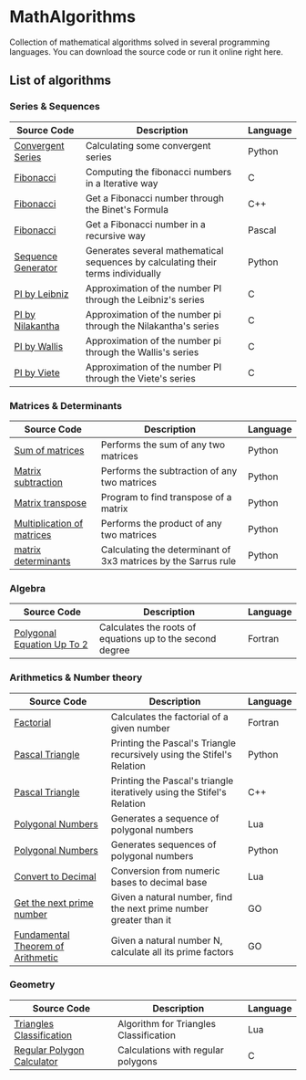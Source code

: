 # MathAlgorithms
Collection of mathematical algorithms solved in several programming languages. You can download the source code or run it online right here.

## List of algorithms

### Series & Sequences
 | Source Code | Description | Language |
 | --- | --- | --- |    
 |[Convergent Series](https://onlinegdb.com/SJXSBLfLO)|Calculating some convergent series |Python|
 |[Fibonacci](https://onlinegdb.com/HkxkTkIMLO)|Computing the fibonacci numbers in a Iterative way|C|
 |[Fibonacci](https://onlinegdb.com/HygwZUfUO)|Get a Fibonacci number through the Binet's Formula|C++|
 |[Fibonacci](https://onlinegdb.com/ry7W-vGUu)|Get a Fibonacci number in a recursive way|Pascal|
 |[Sequence Generator](https://onlinegdb.com/H1J8_Uz8u)|Generates several mathematical sequences by calculating their terms individually|Python|
 |[PI by Leibniz](https://onlinegdb.com/BJ3jP4GUO)|Approximation of the number PI through the Leibniz's series|C|
 |[PI by Nilakantha](https://onlinegdb.com/ByvfxUMUO)|Approximation of the number pi through the Nilakantha's series|C|
 |[PI by Wallis](https://onlinegdb.com/rJ6g-Uz8O)|Approximation of the number pi through the Wallis's series|C|
 |[PI by Viete](https://onlinegdb.com/BJOtxIfUO)|Approximation of the number PI through the Viete's series|C|  
 
   

### Matrices & Determinants
 | Source Code | Description | Language |
 | --- | --- | --- |    
 |[Sum of matrices](https://onlinegdb.com/HyhhwJrLu)|Performs the sum of any two matrices|Python|   
 |[Matrix subtraction](https://onlinegdb.com/ByWG_1BUd)|Performs the subtraction of any two matrices|Python|    
 |[Matrix transpose](https://onlinegdb.com/r1jocr_Ld)|Program to find transpose of a matrix|Python|
 |[Multiplication of matrices](https://onlinegdb.com/BJITFZi8u)|Performs the product of any two matrices|Python|
 |[matrix determinants](https://onlinegdb.com/E6VJfR83M)|Calculating the determinant of 3x3 matrices by the Sarrus rule|Python|
  
### Algebra
 | Source Code | Description | Language |
 | --- | --- | --- |    
 |[Polygonal Equation Up To 2](https://onlinegdb.com/S1SvELfLd)|Calculates the roots of equations up to the second degree | Fortran |  

     
  
### Arithmetics & Number theory
 | Source Code | Description | Language |
 | --- | --- | --- |    
 |[Factorial](https://onlinegdb.com/Syk6M8G8d)|Calculates the factorial of a given number|Fortran|
 |[Pascal Triangle](https://onlinegdb.com/S1MSvLfIu)|Printing the Pascal's Triangle recursively using the Stifel's Relation|Python|
 |[Pascal Triangle](https://onlinegdb.com/r1Wo-LzLd)|Printing the Pascal's triangle iteratively using the Stifel's Relation|C++|
 |[Polygonal Numbers](https://github.com/JoseCintra/MathAlgorithms/blob/master/Algorithms/PolygonalNumbers1.lua)|Generates a sequence of polygonal numbers|Lua|
 |[Polygonal Numbers](https://onlinegdb.com/rkE0DLG8u)|Generates sequences of polygonal numbers|Python|  
 |[Convert to Decimal](https://www.mycompiler.io/view/3Y2U27b)|Conversion from numeric bases to decimal base|Lua|  
 |[Get the next prime number](https://onlinegdb.com/HXhFDBLrP)|Given a natural number, find the next prime number greater than it|GO| 
 |[Fundamental Theorem of Arithmetic](https://onlinegdb.com/iKptQMkcn)|Given a natural number N, calculate all its prime factors|GO|   
  
  
  
### Geometry
 | Source Code | Description | Language |
 | --- | --- | --- |     
 |[Triangles Classification](https://github.com/JoseCintra/MathAlgorithms/blob/master/Algorithms/TriangleType.lua)|Algorithm for Triangles Classification|Lua|  
 |[Regular Polygon Calculator](https://onlinegdb.com/F4sWwxCXn)|Calculations with regular polygons|C|  
 

